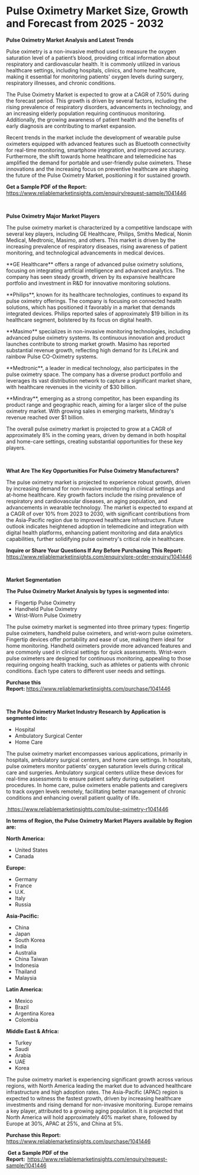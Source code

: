 <p><h1>Pulse Oximetry Market Size, Growth and Forecast from 2025 - 2032</h1></p><p><strong>Pulse Oximetry Market Analysis and Latest Trends</strong></p>
<p><p>Pulse oximetry is a non-invasive method used to measure the oxygen saturation level of a patient’s blood, providing critical information about respiratory and cardiovascular health. It is commonly utilized in various healthcare settings, including hospitals, clinics, and home healthcare, making it essential for monitoring patients' oxygen levels during surgery, respiratory illnesses, and chronic conditions.</p><p>The Pulse Oximetry Market is expected to grow at a CAGR of 7.50% during the forecast period. This growth is driven by several factors, including the rising prevalence of respiratory disorders, advancements in technology, and an increasing elderly population requiring continuous monitoring. Additionally, the growing awareness of patient health and the benefits of early diagnosis are contributing to market expansion.</p><p>Recent trends in the market include the development of wearable pulse oximeters equipped with advanced features such as Bluetooth connectivity for real-time monitoring, smartphone integration, and improved accuracy. Furthermore, the shift towards home healthcare and telemedicine has amplified the demand for portable and user-friendly pulse oximeters. These innovations and the increasing focus on preventive healthcare are shaping the future of the Pulse Oximetry Market, positioning it for sustained growth.</p></p>
<p><strong>Get a Sample PDF of the Report:&nbsp;</strong> <a href="https://www.reliablemarketinsights.com/enquiry/request-sample/1041446?utm_campaign=3087&utm_medium=2&utm_source=Github&utm_content=ia&utm_term=13042025&utm_id=pulse-oximetry">https://www.reliablemarketinsights.com/enquiry/request-sample/1041446</a></p>
<p>&nbsp;</p>
<p><strong>Pulse Oximetry Major Market Players</strong></p>
<p><p>The pulse oximetry market is characterized by a competitive landscape with several key players, including GE Healthcare, Philips, Smiths Medical, Nonin Medical, Medtronic, Masimo, and others. This market is driven by the increasing prevalence of respiratory diseases, rising awareness of patient monitoring, and technological advancements in medical devices.</p><p>**GE Healthcare** offers a range of advanced pulse oximetry solutions, focusing on integrating artificial intelligence and advanced analytics. The company has seen steady growth, driven by its expansive healthcare portfolio and investment in R&D for innovative monitoring solutions.</p><p>**Philips**, known for its healthcare technologies, continues to expand its pulse oximetry offerings. The company is focusing on connected health solutions, which has positioned it favorably in a market that demands integrated devices. Philips reported sales of approximately $19 billion in its healthcare segment, bolstered by its focus on digital health.</p><p>**Masimo** specializes in non-invasive monitoring technologies, including advanced pulse oximetry systems. Its continuous innovation and product launches contribute to strong market growth. Masimo has reported substantial revenue growth, reflecting high demand for its LifeLink and rainbow Pulse CO-Oximetry systems.</p><p>**Medtronic**, a leader in medical technology, also participates in the pulse oximetry space. The company has a diverse product portfolio and leverages its vast distribution network to capture a significant market share, with healthcare revenues in the vicinity of $30 billion.</p><p>**Mindray**, emerging as a strong competitor, has been expanding its product range and geographic reach, aiming for a larger slice of the pulse oximetry market. With growing sales in emerging markets, Mindray's revenue reached over $1 billion.</p><p>The overall pulse oximetry market is projected to grow at a CAGR of approximately 8% in the coming years, driven by demand in both hospital and home-care settings, creating substantial opportunities for these key players.</p></p>
<p>&nbsp;</p>
<p><strong>What Are The Key Opportunities For Pulse Oximetry Manufacturers?</strong></p>
<p><p>The pulse oximetry market is projected to experience robust growth, driven by increasing demand for non-invasive monitoring in clinical settings and at-home healthcare. Key growth factors include the rising prevalence of respiratory and cardiovascular diseases, an aging population, and advancements in wearable technology. The market is expected to expand at a CAGR of over 10% from 2023 to 2030, with significant contributions from the Asia-Pacific region due to improved healthcare infrastructure. Future outlook indicates heightened adoption in telemedicine and integration with digital health platforms, enhancing patient monitoring and data analytics capabilities, further solidifying pulse oximetry's critical role in healthcare.</p></p>
<p><strong>Inquire or Share Your Questions If Any Before Purchasing This Report:</strong> <a href="https://www.reliablemarketinsights.com/enquiry/pre-order-enquiry/1041446?utm_campaign=3087&utm_medium=2&utm_source=Github&utm_content=ia&utm_term=13042025&utm_id=pulse-oximetry">https://www.reliablemarketinsights.com/enquiry/pre-order-enquiry/1041446</a></p>
<p>&nbsp;</p>
<p><strong>Market Segmentation</strong></p>
<p><strong>The Pulse Oximetry Market Analysis by types is segmented into:</strong></p>
<p><ul><li>Fingertip Pulse Oximetry</li><li>Handheld Pulse Oximetry</li><li>Wrist-Worn Pulse Oximetry</li></ul></p>
<p><p>The pulse oximetry market is segmented into three primary types: fingertip pulse oximeters, handheld pulse oximeters, and wrist-worn pulse oximeters. Fingertip devices offer portability and ease of use, making them ideal for home monitoring. Handheld oximeters provide more advanced features and are commonly used in clinical settings for quick assessments. Wrist-worn pulse oximeters are designed for continuous monitoring, appealing to those requiring ongoing health tracking, such as athletes or patients with chronic conditions. Each type caters to different user needs and settings.</p></p>
<p><strong>Purchase this Report:&nbsp;</strong><a href="https://www.reliablemarketinsights.com/purchase/1041446?utm_campaign=3087&utm_medium=2&utm_source=Github&utm_content=ia&utm_term=13042025&utm_id=pulse-oximetry">https://www.reliablemarketinsights.com/purchase/1041446</a></p>
<p>&nbsp;</p>
<p><strong>The Pulse Oximetry Market Industry Research by Application is segmented into:</strong></p>
<p><ul><li>Hospital</li><li>Ambulatory Surgical Center</li><li>Home Care</li></ul></p>
<p><p>The pulse oximetry market encompasses various applications, primarily in hospitals, ambulatory surgical centers, and home care settings. In hospitals, pulse oximeters monitor patients’ oxygen saturation levels during critical care and surgeries. Ambulatory surgical centers utilize these devices for real-time assessments to ensure patient safety during outpatient procedures. In home care, pulse oximeters enable patients and caregivers to track oxygen levels remotely, facilitating better management of chronic conditions and enhancing overall patient quality of life.</p></p>
<p><a href="https://www.reliablemarketinsights.com/pulse-oximetry-r1041446?utm_campaign=3087&utm_medium=2&utm_source=Github&utm_content=ia&utm_term=13042025&utm_id=pulse-oximetry">&nbsp;https://www.reliablemarketinsights.com/pulse-oximetry-r1041446</a></p>
<p><strong>In terms of Region, the Pulse Oximetry Market Players available by Region are:</strong></p>
<p>
    <p> <strong> North America: </strong>
        <ul>
            <li>United States</li>
            <li>Canada</li>
        </ul>
        </p> 
    <p> <strong> Europe: </strong>
        <ul>
            <li>Germany</li>
            <li>France</li>
            <li>U.K.</li>
            <li>Italy</li>
            <li>Russia</li>
        </ul>
        </p> 
    <p> <strong> Asia-Pacific: </strong>
        <ul>
            <li>China</li>
            <li>Japan</li>
            <li>South Korea</li>
            <li>India</li>
            <li>Australia</li>
            <li>China Taiwan</li>
            <li>Indonesia</li>
            <li>Thailand</li>
            <li>Malaysia</li>
        </ul>
        </p> 
    <p> <strong> Latin America: </strong>
        <ul>
            <li>Mexico</li>
            <li>Brazil</li>
            <li>Argentina Korea</li>
            <li>Colombia</li>
        </ul>
        </p> 
    <p> <strong> Middle East & Africa: </strong>
        <ul>
            <li>Turkey</li>
            <li>Saudi</li>
            <li>Arabia</li>
            <li>UAE</li>
            <li>Korea</li>
        </ul>
    </p>
    </p>
<p><p>The pulse oximetry market is experiencing significant growth across various regions, with North America leading the market due to advanced healthcare infrastructure and high adoption rates. The Asia-Pacific (APAC) region is expected to witness the fastest growth, driven by increasing healthcare investments and rising demand for non-invasive monitoring. Europe remains a key player, attributed to a growing aging population. It is projected that North America will hold approximately 40% market share, followed by Europe at 30%, APAC at 25%, and China at 5%.</p></p>
<p><strong>Purchase this Report: </strong><a href="https://www.reliablemarketinsights.com/purchase/1041446?utm_campaign=3087&utm_medium=2&utm_source=Github&utm_content=ia&utm_term=13042025&utm_id=pulse-oximetry">https://www.reliablemarketinsights.com/purchase/1041446</a></p>
<p>&nbsp;<strong>Get a Sample PDF of the Report:&nbsp;&nbsp;</strong><a href="https://www.reliablemarketinsights.com/enquiry/request-sample/1041446?utm_campaign=3087&utm_medium=2&utm_source=Github&utm_content=ia&utm_term=13042025&utm_id=pulse-oximetry">https://www.reliablemarketinsights.com/enquiry/request-sample/1041446</a></p>
<p><strong></strong></p>
<p><p></p><p></p><p></p></p>